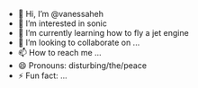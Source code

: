 - 👋 Hi, I’m @vanessaheh
- 👀 I’m interested in sonic
- 🌱 I’m currently learning how to fly a jet engine
- 💞️ I’m looking to collaborate on ...
- 📫 How to reach me ...
- 😄 Pronouns: disturbing/the/peace
- ⚡ Fun fact: ...

<!---
vanessaheh/vanessaheh is a ✨ special ✨ repository because its `README.md` (this file) appears on your GitHub profile.
You can click the Preview link to take a look at your changes.
--->
